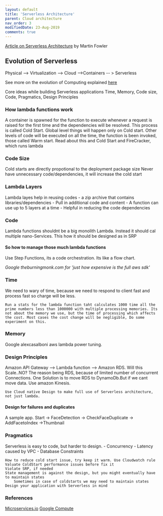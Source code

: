 ```yaml
---
layout: default
title: 'Serverless Architecture'
parent: Cloud architecture
nav_order: 3
modifiedDate: 23-Aug-2019
comments: true
---
```


[Article on Serverless Architecture](https://martinfowler.com/articles/serverless.html) by Martin Fowler

## Evolution of Serverless

Physical --> Virtualization --> Cloud -->Containers -- > Serverless

See more on the evolution of Computing explained [here](https://www.ca.com/us/modern-software-factory/content/the-evolution-of-serverless-computing.html)

Core ideas while building Serverless applications
Time, Memory, Code size, Code, Pragmatics, Design Principles

### How lambda functions work

A container is spawned for the function to execute whenever a request is raised for the first time and the dependencies will be resolved. This process is called Cold Start. Global level things will happen only on Cold start. Other levels of code will be executed on all the time, the function is been invoked, those called Warm start.
Read about this and Cold Start and FireCracker, which runs lambda

### Code Size

Cold starts are directly propotional to the deployment package size
Never have unnecessary code/dependencies, it will increase the cold start

### Lambda Layers

Lambda layes help in reusing codes
    - a zip archive that contains libraries/dependencies
    - Pull in additional code and content
    - A function can use up to 5 layers at a time
    - Helpful in reducing the code dependencies

### Code

Lambda functions shouldnt be a big monolith Lambda. Instead it should cal multiple nano-Services. This how it should be designed as in SRP

#### So how to manage those much lambda functions

Use Step Functions, its a code orchestration. Its like a flow chart.

*Google theburningmonk.com for 'just how expensive is the full aws sdk'*

### Time

We need to wary of time, because we need to respond to client fast and process fast so charge will be less.

    Run a stats for the lambda function taht calculates 1000 time all the prime numbers less than 1000000 with multiple processing memories. Its not about the memory we use, but the time of processing which affects the cost. Most cases the cost change will be negligible, Do some experiment on this. 

### Memory


Google alexcasalboni aws lambda power tuning.

### Design Principles

Amazon API Gateway --> Lambda function --> Amazon RDS. Will this Scale..NO?
The reason being RDS, because of limited number of concurrent Connections.
    One Solution is to move RDS to DynamoDb.But if we cant move data.
    Use amazon Kinesis.

    Use Cloud native Design to make full use of Serverless architecture, not just lambda. 

#### Design for failures and duplicates

A sample app.
    Start -> FaceDetection -> CheckFaceDuplicate -> AddFacetoIndex ->Thumbnail

### Pragmatics

Serverless is easy to code, but harder to design.
        - Concurrency
        - Latency caused by VPC
        - Database Constraints

    How to reduce cold start issue, try keep it warm. Use Cloudwatch rule
    Valuate ColdStart performance issues before fix it
    Violate SRP, if needed
    State management is against the design, but you might eventually have to maintain states
        Sometimes in case of coldstarts we may need to maintain states
    Design your application with Serverless in mind

### References

<a href="http://microservices.io/patterns/microservices.html">Microservices.io</a>
<a href="https://cloud.google.com/appengine/docs/standard/python/designing-microservice-api">Google Compute</a>
